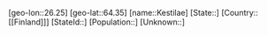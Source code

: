 ﻿---
location: [64.35,26.25]
type: City
tags:
- geo/City


SpocWebEntityId: 31398
isDeleted: false
confidential: public

---
[geo-lon::26.25]
[geo-lat::64.35]
[name::Kestilae]
[State::]
[Country::[[Finland]]]
[StateId::]
[Population::]
[Unknown::]


